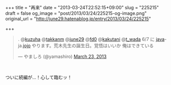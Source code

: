 +++
title = "再来"
date = "2013-03-24T22:52:15+09:00"
slug = "225215"
draft = false
og_image = "post/2013/03/24/225215-og-image.png"
original_url = "http://june29.hatenablog.jp/entry/2013/03/24/225215"

+++

<p></p>
<blockquote class="twitter-tweet">
<p>. @<a href="https://twitter.com/kuzuha">kuzuha</a> @<a href="https://twitter.com/takkanm">takkanm</a> @<a href="https://twitter.com/june29">june29</a> @<a href="https://twitter.com/fd0">fd0</a> @<a href="https://twitter.com/kakutani">kakutani</a> @<a href="https://twitter.com/t_wada">t_wada</a> 6/7 に <a class="keyword" href="http://d.hatena.ne.jp/keyword/java">java</a>-ja.<a class="keyword" href="http://d.hatena.ne.jp/keyword/jojo">jojo</a> やります。荒木先生の誕生日。覚悟はいいか 俺はできている</p>— やましろ (@yamashiro) <a href="https://twitter.com/yamashiro/status/315306587550011392">March 23, 2013</a>
</blockquote>
<br>
<script async src="//platform.twitter.com/widgets.js" charset="utf-8"></script><p>ついに続編が…！心して臨むッ！</p>
